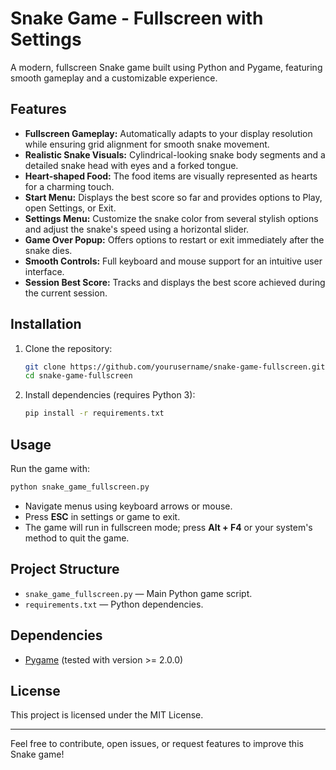
# Snake Game - Fullscreen with Settings

A modern, fullscreen Snake game built using Python and Pygame, featuring smooth gameplay and a customizable experience.

## Features

- **Fullscreen Gameplay:** Automatically adapts to your display resolution while ensuring grid alignment for smooth snake movement.
- **Realistic Snake Visuals:** Cylindrical-looking snake body segments and a detailed snake head with eyes and a forked tongue.
- **Heart-shaped Food:** The food items are visually represented as hearts for a charming touch.
- **Start Menu:** Displays the best score so far and provides options to Play, open Settings, or Exit.
- **Settings Menu:** Customize the snake color from several stylish options and adjust the snake's speed using a horizontal slider.
- **Game Over Popup:** Offers options to restart or exit immediately after the snake dies.
- **Smooth Controls:** Full keyboard and mouse support for an intuitive user interface.
- **Session Best Score:** Tracks and displays the best score achieved during the current session.

## Installation

1. Clone the repository:
   ```bash
   git clone https://github.com/yourusername/snake-game-fullscreen.git
   cd snake-game-fullscreen
   ```

2. Install dependencies (requires Python 3):
   ```bash
   pip install -r requirements.txt
   ```

## Usage

Run the game with:

```bash
python snake_game_fullscreen.py
```

- Navigate menus using keyboard arrows or mouse.
- Press **ESC** in settings or game to exit.
- The game will run in fullscreen mode; press **Alt + F4** or your system's method to quit the game.

## Project Structure

- `snake_game_fullscreen.py` — Main Python game script.
- `requirements.txt` — Python dependencies.

## Dependencies

- [Pygame](https://www.pygame.org/) (tested with version >= 2.0.0)

## License

This project is licensed under the MIT License.

---

Feel free to contribute, open issues, or request features to improve this Snake game!
